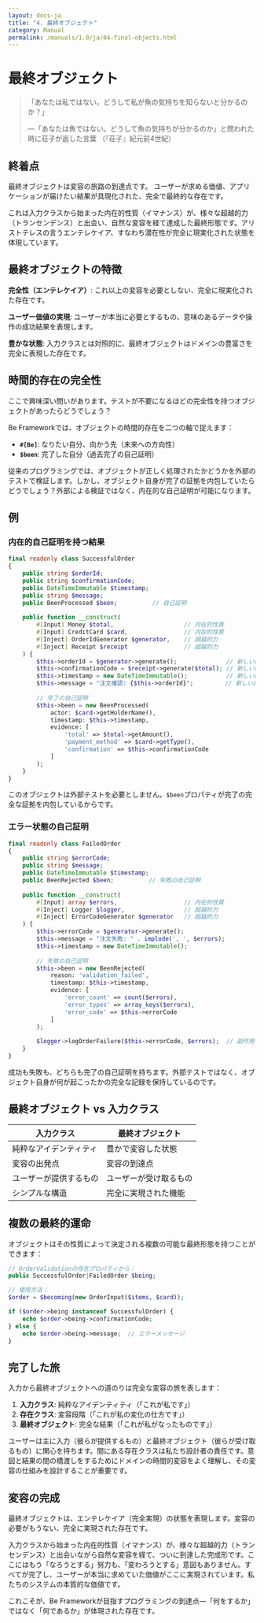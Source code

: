 ```yaml
---
layout: docs-ja
title: "4. 最終オブジェクト"
category: Manual
permalink: /manuals/1.0/ja/04-final-objects.html
---
```


# 最終オブジェクト

> 「あなたは私ではない。どうして私が魚の気持ちを知らないと分かるのか？」
> 
> —「あなたは魚ではない。どうして魚の気持ちが分かるのか」と問われた時に荘子が返した言葉 （『荘子』紀元前4世紀）

## 終着点

最終オブジェクトは変容の旅路の到達点です。
ユーザーが求める価値、アプリケーションが届けたい結果が具現化された、完全で最終的な存在です。

これは入力クラスから始まった内在的性質（イマナンス）が、様々な超越的力（トランセンデンス）と出会い、自然な変容を経て達成した最終形態です。アリストテレスの言うエンテレケイア、すなわち潜在性が完全に現実化された状態を体現しています。

## 最終オブジェクトの特徴

**完全性（エンテレケイア）**: これ以上の変容を必要としない、完全に現実化された存在です。

**ユーザー価値の実現**: ユーザーが本当に必要とするもの、意味のあるデータや操作の成功結果を表現します。

**豊かな状態**: 入力クラスとは対照的に、最終オブジェクトはドメインの豊富さを完全に表現した存在です。

## 時間的存在の完全性

ここで興味深い問いがあります。テストが不要になるほどの完全性を持つオブジェクトがあったらどうでしょう？

Be Frameworkでは、オブジェクトの時間的存在を二つの軸で捉えます：

- **`#[Be]`**: なりたい自分、向かう先（未来への方向性）
- **`$been`**: 完了した自分（過去完了の自己証明）

従来のプログラミングでは、オブジェクトが正しく処理されたかどうかを外部のテストで検証します。しかし、オブジェクト自身が完了の証拠を内包していたらどうでしょう？外部による検証ではなく、内在的な自己証明が可能になります。

## 例

### 内在的自己証明を持つ結果
```php
final readonly class SuccessfulOrder
{
    public string $orderId;
    public string $confirmationCode;
    public DateTimeImmutable $timestamp;
    public string $message;
    public BeenProcessed $been;          // 自己証明
    
    public function __construct(
        #[Input] Money $total,                    // 内在的性質
        #[Input] CreditCard $card,                // 内在的性質
        #[Inject] OrderIdGenerator $generator,    // 超越的力
        #[Inject] Receipt $receipt                // 超越的力
    ) {
        $this->orderId = $generator->generate();              // 新しい内在的性質
        $this->confirmationCode = $receipt->generate($total); // 新しい内在的性質
        $this->timestamp = new DateTimeImmutable();           // 新しい内在的性質
        $this->message = "注文確認: {$this->orderId}";         // 新しい内在的性質
        
        // 完了の自己証明
        $this->been = new BeenProcessed(
            actor: $card->getHolderName(),
            timestamp: $this->timestamp,
            evidence: [
                'total' => $total->getAmount(),
                'payment_method' => $card->getType(),
                'confirmation' => $this->confirmationCode
            ]
        );
    }
}
```

このオブジェクトは外部テストを必要としません。`$been`プロパティが完了の完全な証拠を内包しているからです。

### エラー状態の自己証明
```php
final readonly class FailedOrder
{
    public string $errorCode;
    public string $message;
    public DateTimeImmutable $timestamp;
    public BeenRejected $been;          // 失敗の自己証明
    
    public function __construct(
        #[Input] array $errors,                   // 内在的性質
        #[Inject] Logger $logger,                 // 超越的力
        #[Inject] ErrorCodeGenerator $generator   // 超越的力
    ) {
        $this->errorCode = $generator->generate();
        $this->message = "注文失敗: " . implode(', ', $errors);
        $this->timestamp = new DateTimeImmutable();
        
        // 失敗の自己証明
        $this->been = new BeenRejected(
            reason: 'validation_failed',
            timestamp: $this->timestamp,
            evidence: [
                'error_count' => count($errors),
                'error_types' => array_keys($errors),
                'error_code' => $this->errorCode
            ]
        );
        
        $logger->logOrderFailure($this->errorCode, $errors);  // 副作用
    }
}
```

成功も失敗も、どちらも完了の自己証明を持ちます。外部テストではなく、オブジェクト自身が何が起こったかの完全な記録を保持しているのです。

## 最終オブジェクト vs 入力クラス

| 入力クラス | 最終オブジェクト |
|-----------|-----------------|
| 純粋なアイデンティティ | 豊かで変容した状態 |
| 変容の出発点 | 変容の到達点 |
| ユーザーが提供するもの | ユーザーが受け取るもの |
| シンプルな構造 | 完全に実現された機能 |

## 複数の最終的運命

オブジェクトはその性質によって決定される複数の可能な最終形態を持つことができます：

```php
// OrderValidationの存在プロパティから：
public SuccessfulOrder|FailedOrder $being;

// 使用方法：
$order = $becoming(new OrderInput($items, $card));

if ($order->being instanceof SuccessfulOrder) {
    echo $order->being->confirmationCode;
} else {
    echo $order->being->message;  // エラーメッセージ
}
```

## 完了した旅

入力から最終オブジェクトへの道のりは完全な変容の旅を表します：

1. **入力クラス**: 純粋なアイデンティティ（「これが私です」）
2. **存在クラス**: 変容段階（「これが私の変化の仕方です」）
3. **最終オブジェクト**: 完全な結果（「これが私がなったものです」）

ユーザーは主に入力（彼らが提供するもの）と最終オブジェクト（彼らが受け取るもの）に関心を持ちます。間にある存在クラスは私たち設計者の責任です。意図と結果の間の橋渡しをするためにドメインの時間的変容をよく理解し、その変容の仕組みを設計することが重要です。

## 変容の完成

最終オブジェクトは、エンテレケイア（完全実現）の状態を表現します。変容の必要がもうない、完全に実現された存在です。

入力クラスから始まった内在的性質（イマナンス）が、様々な超越的力（トランセンデンス）と出会いながら自然な変容を経て、ついに到達した完成形です。ここにはもう「なろうとする」努力も、「変わろうとする」意図もありません。すべてが完了し、ユーザーが本当に求めていた価値がここに実現されています。私たちのシステムの本質的な価値です。

これこそが、Be Frameworkが目指すプログラミングの到達点—「何をするか」ではなく「何であるか」が体現された存在です。
